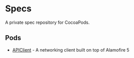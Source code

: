 # Specs
A private spec repository for CocoaPods.


## Pods
- [APIClient](https://github.com/ajithrnayak/APIClient.git) - A networking client built on top of Alamofire 5

